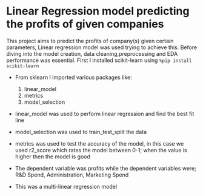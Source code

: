 # Linear Regression model predicting the profits of given companies
This project aims to predict the profits of company(s) given certain parameters, Linear regression model was used trying to achieve this.
Before diving into the model creation, data cleaning,preprocessing and EDA performance was essential.
First I installed scikit-learn using
`%pip install scikit-learn`
- From sklearn I imported various packages like: 
  1. linear_model
  2. metrics
  3. model_selection

- linear_model was used to perform linear regression and find the best fit line
- model_selection was used to train_test_split the data
- metrics was used to test the accuracy of the model, in this case we used r2_score which rates the model between 0-1; when the value is higher then the model is good

- The dependent variable was profits while the dependent variables were; R&D Spend, Administration, Marketing Spend
- This was a multi-linear regression model

